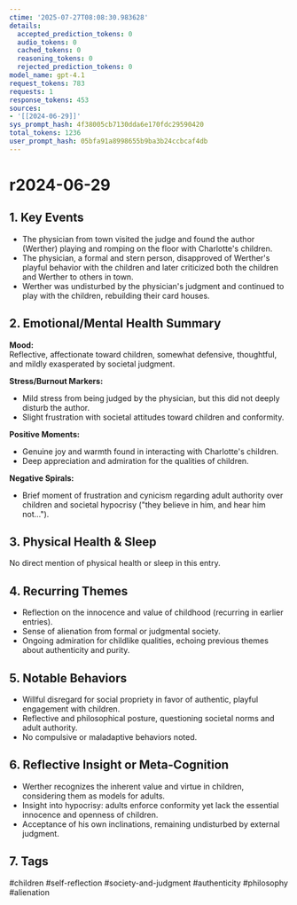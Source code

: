 ```yaml
---
ctime: '2025-07-27T08:08:30.983628'
details:
  accepted_prediction_tokens: 0
  audio_tokens: 0
  cached_tokens: 0
  reasoning_tokens: 0
  rejected_prediction_tokens: 0
model_name: gpt-4.1
request_tokens: 783
requests: 1
response_tokens: 453
sources:
- '[[2024-06-29]]'
sys_prompt_hash: 4f38005cb7130dda6e170fdc29590420
total_tokens: 1236
user_prompt_hash: 05bfa91a8998655b9ba3b24ccbcaf4db
---
```

# r2024-06-29

## 1. Key Events

- The physician from town visited the judge and found the author (Werther) playing and romping on the floor with Charlotte's children.
- The physician, a formal and stern person, disapproved of Werther's playful behavior with the children and later criticized both the children and Werther to others in town.
- Werther was undisturbed by the physician's judgment and continued to play with the children, rebuilding their card houses.

## 2. Emotional/Mental Health Summary

**Mood:**  
Reflective, affectionate toward children, somewhat defensive, thoughtful, and mildly exasperated by societal judgment.

**Stress/Burnout Markers:**  
- Mild stress from being judged by the physician, but this did not deeply disturb the author.
- Slight frustration with societal attitudes toward children and conformity.

**Positive Moments:**  
- Genuine joy and warmth found in interacting with Charlotte's children.
- Deep appreciation and admiration for the qualities of children.

**Negative Spirals:**  
- Brief moment of frustration and cynicism regarding adult authority over children and societal hypocrisy ("they believe in him, and hear him not...").

## 3. Physical Health & Sleep

No direct mention of physical health or sleep in this entry.

## 4. Recurring Themes

- Reflection on the innocence and value of childhood (recurring in earlier entries).
- Sense of alienation from formal or judgmental society.
- Ongoing admiration for childlike qualities, echoing previous themes about authenticity and purity.

## 5. Notable Behaviors

- Willful disregard for social propriety in favor of authentic, playful engagement with children.
- Reflective and philosophical posture, questioning societal norms and adult authority.
- No compulsive or maladaptive behaviors noted.

## 6. Reflective Insight or Meta-Cognition

- Werther recognizes the inherent value and virtue in children, considering them as models for adults.
- Insight into hypocrisy: adults enforce conformity yet lack the essential innocence and openness of children.
- Acceptance of his own inclinations, remaining undisturbed by external judgment.

## 7. Tags

#children #self-reflection #society-and-judgment #authenticity #philosophy #alienation